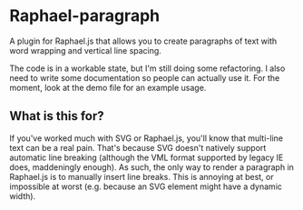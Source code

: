 Raphael-paragraph
=================

A plugin for Raphael.js that allows you to create paragraphs of text with word wrapping and vertical line spacing.

The code is in a workable state, but I'm still doing some refactoring. I also need to write some documentation so people can actually use it. For the moment, look at the demo file for an example usage.


What is this for?
-----------------

If you've worked much with SVG or Raphael.js, you'll know that multi-line text can be a real pain. That's because SVG doesn't natively support automatic line breaking (although the VML format supported by legacy IE does, maddeningly enough). As such, the only way to render a paragraph in Raphael.js is to manually insert line breaks. This is annoying at best, or impossible at worst (e.g. because an SVG element might have a dynamic width).